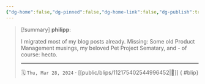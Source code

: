 ```yaml
---
{"dg-home":false,"dg-pinned":false,"dg-home-link":false,"dg-publish":true,"type":"blip","disabled rules":["yaml-title","yaml-title-alias","file-name-heading"],"title":"philipp on mastodon @ 2024-03-28","created-date":"2024-03-28T21:20:05","id":112175402544996450,"updated-date":"2025-05-02T08:50:44","dg-path":"blips/112175402544996452.md","permalink":"/blips/112175402544996452/","dgPassFrontmatter":true}
---
```


> [!summary] **philipp**:
>
> I migrated most of my blog posts already. Missing: Some old Product Management musings, my beloved Pet Project Sematary, and - of course: hecto.
> - - -
>
> 🗓️ `Thu, Mar 28, 2024` · [[public/blips/112175402544996452\|🔗]]
{ #blip}

